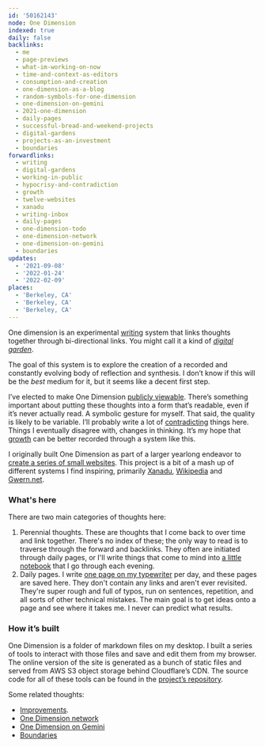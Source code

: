 ```yaml
---
id: '50162143'
node: One Dimension
indexed: true
daily: false
backlinks:
  - me
  - page-previews
  - what-im-working-on-now
  - time-and-context-as-editors
  - consumption-and-creation
  - one-dimension-as-a-blog
  - random-symbols-for-one-dimension
  - one-dimension-on-gemini
  - 2021-one-dimension
  - daily-pages
  - successful-bread-and-weekend-projects
  - digital-gardens
  - projects-as-an-investment
  - boundaries
forwardlinks:
  - writing
  - digital-gardens
  - working-in-public
  - hypocrisy-and-contradiction
  - growth
  - twelve-websites
  - xanadu
  - writing-inbox
  - daily-pages
  - one-dimension-todo
  - one-dimension-network
  - one-dimension-on-gemini
  - boundaries
updates:
  - '2021-09-08'
  - '2022-01-24'
  - '2022-02-09'
places:
  - 'Berkeley, CA'
  - 'Berkeley, CA'
  - 'Berkeley, CA'
---
```


One dimension is an experimental [writing](writing.md) system that links thoughts together through bi-directional links. You might call it a kind of *[digital garden](digital-gardens.md)*. 

The goal of this system is to explore the creation of a recorded and constantly evolving body of reflection and synthesis. I don’t know if this will be the _best_ medium for it, but it seems like a decent first step.

I’ve elected to make One Dimension [publicly viewable](working-in-public.md). There’s something important about putting these thoughts into a form that’s readable, even if it’s never actually read. A symbolic gesture for myself. That said, the quality is likely to be variable. I’ll probably write a lot of [contradicting](hypocrisy-and-contradiction.md) things here. Things I eventually disagree with, changes in thinking. It’s my hope that [growth](growth.md) can be better recorded through a system like this.

I originally built One Dimension as part of a larger yearlong endeavor to [create a series of small websites](twelve-websites.md). This project is a bit of a mash up of different systems I find inspiring, primarily [Xanadu](xanadu.md), [Wikipedia](https://en.wikipedia.org/wiki/Wikipedia:About) and [Gwern.net](https://gwern.net).

### What's here

There are two main categories of thoughts here:

1. Perennial thoughts. These are thoughts that I come back to over time and link together. There's no index of these; the only way to read is to traverse through the forward and backlinks. They often are initiated through daily pages, or I'll write things that come to mind into [a little notebook](writing-inbox.md) that I go through each evening. 
2. Daily pages. I write [one page on my typewriter](daily-pages.md) per day, and these pages are saved here. They don't contain any links and aren't ever revisited. They're super rough and full of typos, run on sentences, repetition, and all sorts of other technical mistakes. The main goal is to get ideas onto a page and see where it takes me. I never can predict what results. 

### How it’s built

One Dimension is a folder of markdown files on my desktop. I built a series of tools to interact with those files and save and edit them from my browser. The online version of the site is generated as a bunch of static files and served from AWS S3 object storage behind Cloudflare’s CDN. The source code for all of these tools can be found in the [project’s repository](https://github.com/cbroms/thoughts).

Some related thoughts:

- [Improvements](one-dimension-todo.md).
- [One Dimension network](one-dimension-network.md)
- [One Dimension on Gemini](one-dimension-on-gemini.md)
- [Boundaries](boundaries.md)
